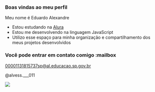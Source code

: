 ### Boas vindas ao meu perfil

Meu nome é Eduardo Alexandre 

- Estou estudando na [Alura](https://www.alura.com.br)
- Estou me desenvolvendo na linguagem JavaScript
- Utilizo esse espaço para minha organização e compartilhamento dos meus projetos desenvolvidos

### Você pode entrar em contato comigo :mailbox

00001131815737sp@al.educacao.sp.gov.br

@alvess.___011

![](https://media1.tenor.com/m/fXfaqPLEnWIAAAAd/escorregando-yuri-alberto.gif)
